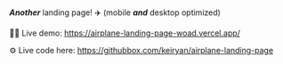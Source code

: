 _**Another**_ landing page! ✈️ (mobile __*and*__ desktop optimized)

🧑‍💻 Live demo: https://airplane-landing-page-woad.vercel.app/

⚙️ Live code here: https://githubbox.com/keiryan/airplane-landing-page
